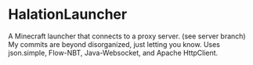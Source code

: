 # HalationLauncher
A Minecraft launcher that connects to a proxy server. (see server branch)
My commits are beyond disorganized, just letting you know.
Uses json.simple, Flow-NBT, Java-Websocket, and Apache HttpClient.